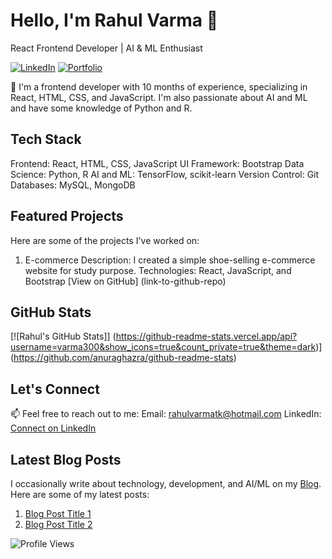 <!-- Your Name and Introduction -->
# Hello, I'm Rahul Varma 👋
React Frontend Developer | AI & ML Enthusiast

[![LinkedIn](https://img.shields.io/badge/LinkedIn-Connect%20with%20Me-blue?style=for-the-badge&logo=linkedin)](https://www.linkedin.com/in/your-linkedin-profile)
[![Portfolio](https://img.shields.io/badge/Portfolio-Check%20My%20Work-brightgreen?style=for-the-badge)](https://your-portfolio.com)

<!-- Summary -->
🚀 I'm a frontend developer with 10 months of experience, specializing in React, HTML, CSS, and JavaScript. I'm also passionate about AI and ML and have some knowledge of Python and R.

<!-- Tech Stack -->
## Tech Stack
Frontend: React, HTML, CSS, JavaScript
UI Framework: Bootstrap
Data Science: Python, R
AI and ML: TensorFlow, scikit-learn
Version Control: Git
Databases: MySQL, MongoDB

<!-- Featured Projects -->
## Featured Projects
Here are some of the projects I've worked on:

1. E-commerce 
Description: I created a simple shoe-selling e-commerce website for study purpose.
Technologies: React, JavaScript, and Bootstrap
[View on GitHub] (link-to-github-repo)



<!-- GitHub Stats -->
## GitHub Stats
[![Rahul's GitHub Stats]] (https://github-readme-stats.vercel.app/api?username=varma300&show_icons=true&count_private=true&theme=dark)](https://github.com/anuraghazra/github-readme-stats)

<!-- Contact Me -->
## Let's Connect
📫 Feel free to reach out to me:
Email: rahulvarmatk@hotmail.com
LinkedIn: [Connect on LinkedIn](https://www.linkedin.com/in/your-linkedin-profile)

<!-- Latest Blog Posts -->
## Latest Blog Posts
I occasionally write about technology, development, and AI/ML on my [Blog](https://your-blog.com). Here are some of my latest posts:

1. [Blog Post Title 1](https://your-blog.com/post-1)
2. [Blog Post Title 2](https://your-blog.com/post-2)

<!-- Footer -->
![Profile Views](https://komarev.com/ghpvc/?username=your-github-username)

<!-- You can customize and add more sections as needed. -->
